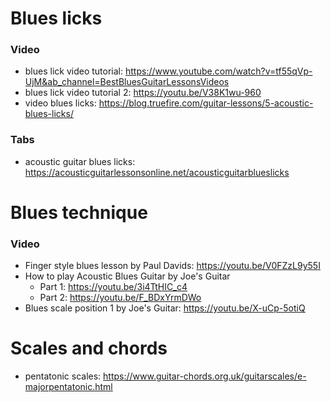 # Blues licks

### Video
- blues lick video tutorial: https://www.youtube.com/watch?v=tf55qVp-UjM&ab_channel=BestBluesGuitarLessonsVideos
- blues lick video tutorial 2: https://youtu.be/V38K1wu-960
- video blues licks: https://blog.truefire.com/guitar-lessons/5-acoustic-blues-licks/

### Tabs
- acoustic guitar blues licks: https://acousticguitarlessonsonline.net/acousticguitarblueslicks

# Blues technique
### Video
- Finger style blues lesson by Paul Davids: https://youtu.be/V0FZzL9y55I
- How to play Acoustic Blues Guitar by Joe's Guitar
  - Part 1: https://youtu.be/3i4TtHIC_c4
  - Part 2: https://youtu.be/F_BDxYrmDWo
- Blues scale position 1 by Joe's Guitar: https://youtu.be/X-uCp-5otiQ


# Scales and chords
- pentatonic scales: https://www.guitar-chords.org.uk/guitarscales/e-majorpentatonic.html
